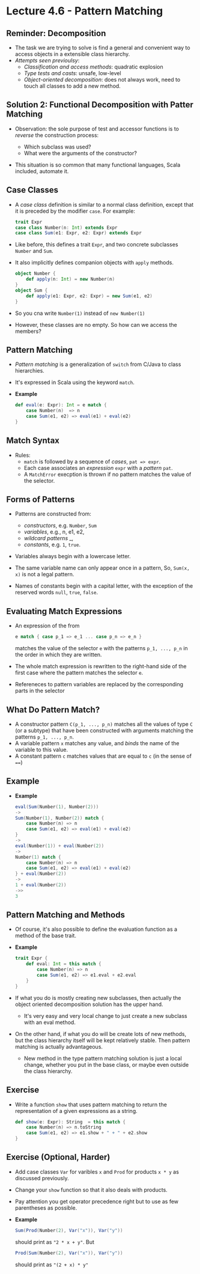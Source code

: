 # Lecture 4.6 - Pattern Matching
## Reminder: Decomposition
* The task we are trying to solve is find a general and convenient way to access objects in a extensible class hierarchy.
* *Attempts seen previoulsy*:
	* *Classification and access methods*: quadratic explosion
	* *Type tests and casts*: unsafe, low-level
	* *Object-oriented decomposition*: does not always work, need to touch all classes to add a new method.

## Solution 2: Functional Decomposition with Patter Matching
* Observation: the sole purpose of test and accessor functions is to *reverse* the construction process:
	* Which subclass was used?
	* What were the arguments of the constructor?

* This situation is so common that many functional languages, Scala included, automate it.  

## Case Classes
* A *case class* definition is similar to a normal class definition, except that it is preceded by the modifier `case`. For example:

	```scala
	trait Expr
	case class Number(n: Int) extends Expr
	case class Sum(e1: Expr, e2: Expr) extends Expr
	```

* Like before, this defines a trait `Expr`, and two concrete subclasses `Number` and `Sum`.
* It also implicitly defines companion objects with `apply` methods.

	```scala
	object Number {
		def apply(n: Int) = new Number(n)
	}
	object Sum {
		def apply(e1: Expr, e2: Expr) = new Sum(e1, e2)
	}
	```

* So you cna write `Number(1)` instead of `new Number(1)`
* However, these classes are no empty. So how can we access the members?

## Pattern Matching
* *Pattern matching* is a generalization of `switch` from C/Java to class hierarchies.
* It's expressed in Scala using the keyword `match`.
* **Example**

	```scala
	def eval(e: Expr): Int = e match {
		case Number(n)  => n
		case Sum(e1, e2) => eval(e1) + eval(e2)
	}
	```
	
## Match Syntax
* Rules:
	* `match` is followed by a sequence of *cases*, `pat => expr`.
	* Each case associates an *expression* `expr` with a *pattern* `pat`.
	* A `MatchError` execption is thrown if no pattern matches the value of the selector.

## Forms of Patterns
* Patterns are constructed from:
	* *constructors*, e.g. `Number`, `Sum`
	* *variables*, e.g., n, e1, e2,
	* *wildcard patterns* _,
	* *constants*, e.g. `1`, `true`.

* Variables always begin with a lowercase letter.
* The same variable name can only appear once in a pattern, So, `Sum(x, x)` is not a legal pattern.
* Names of constants begin with a capital letter, with the exception of the reserved words `null`, `true`, `false`. 

## Evaluating Match Expressions
* An expression of the from

	```scala
	e match { case p_1 => e_1 ... case p_n => e_n }
	```

	matches the value of the selector `e` with the patterns `p_1, ..., p_n` in the order in which they are written.

* The whole match expression is rewritten to the right-hand side of the first case where the pattern matches the selector `e`.
* Refereneces to pattern variables are replaced by the corresponding parts in the selector

## What Do Pattern Match?
* A constructor pattern `C(p_1, ..., p_n)` matches all the values of type `C` (or a subtype) that have been constructed with arguments matching the patterns `p_1, ..., p_n`.
* A variable pattern `x` matches any value, and *binds* the name of the variable to this value.
* A constant pattern `c` matches values that are equal to `c` (in the sense of `==`)

## Example
* **Example**

	```scala
	eval(Sum(Number(1), Number(2)))
	->
	Sum(Number(1), Number(2)) match {
		case Number(n) => n
		case Sum(e1, e2) => eval(e1) + eval(e2)
	}
	->
	eval(Number(1)) + eval(Number(2))
	->
	Number(1) match {
		case Number(n) => n
		case Sum(e1, e2) => eval(e1) + eval(e2)
	} + eval(Number(2))
	->
	1 + eval(Number(2))
	->>
	3
 	```	
 	
## Pattern Matching and Methods
* Of course, it's also possible to define the evaluation function as a method of the base trait.
* **Example**

	```scala
	trait Expr {
		def eval: Int = this match {
			case Number(n) => n
			case Sum(e1, e2) => e1.eval + e2.eval
		}
	}
	```
* If what you do is mostly creating new subclasses, then actually the object oriented decomposition solution has the upper hand. 
	* It's very easy and very local change to just create a new subclass with an eval method.

* On the other hand, if what you do will be create lots of new methods, but the class hierarchy itself will be kept relatively stable. Then pattern matching is actually advantageous.
	* New method in the type pattern matching solution is just a local change, whether you put in the base class, or maybe even outside the class hierarchy.

## Exercise
* Write a function `show` that uses pattern matching to return the representation of a given expressions as a string.

	```scala
	def show(e: Expr): String  = this match {
		case Number(n) => n.toString
		case Sum(e1, e2) => e1.show + " + " + e2.show
	}
	```	
	
## Exercise (Optional, Harder)
* Add case classes `Var` for varibles `x` and `Prod` for products `x * y` as discussed previously.
* Change your `show` function so that it also deals with products.
* Pay attention you get operator precedence right but to use as few parentheses as possible.
* **Example**

	```scala
	Sum(Prod(Number(2), Var("x")), Var("y"))
	```
	should print as `"2 * x + y"`. But
	
	```scala
	Prod(Sum(Number(2), Var("x")), Var("y"))
	```
	should print as `"(2 + x) * y"`
	